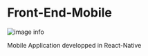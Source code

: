 # Front-End-Mobile
![image info](https://www.code-inspector.com/project/23551/score/svg)

Mobile Application developped in React-Native
